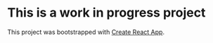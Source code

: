 # This is a work in progress project

This project was bootstrapped with [Create React App](https://github.com/facebook/create-react-app).

